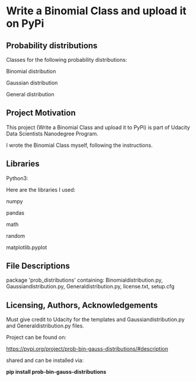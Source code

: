 # **Write a Binomial Class and upload it on PyPi**

## **Probability distributions**

Classes for the following probability distributions:

Binomial distribution

Gaussian distribution

General distribution

## **Project Motivation**

This project (Write a Binomial Class and upload it to PyPi) is part of Udacity Data Scientists Nanodegree Program.

I wrote the Binomial Class myself, following the instructions.

## **Libraries**
Python3:

Here are the libraries I used:

numpy

pandas

math

random

matplotlib.pyplot


## **File Descriptions**


package 'prob_distributions' containing: Binomialdistribution.py, Gaussiandistribution.py, Generaldistribution.py, license.txt, setup.cfg


## **Licensing, Authors, Acknowledgements**
Must give credit to Udacity for the templates and Gaussiandistribution.py and Generaldistribution.py files.


Project can be found on:

https://pypi.org/project/prob-bin-gauss-distributions/#description


shared and can be installed via:

**pip install prob-bin-gauss-distributions**

